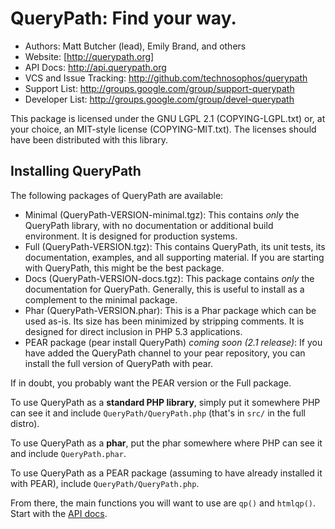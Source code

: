 # QueryPath: Find your way.

* Authors: Matt Butcher (lead), Emily Brand, and others
* Website: [http://querypath.org]
* API Docs: http://api.querypath.org
* VCS and Issue Tracking: http://github.com/technosophos/querypath
* Support List: http://groups.google.com/group/support-querypath
* Developer List: http://groups.google.com/group/devel-querypath

This package is licensed under the GNU LGPL 2.1 (COPYING-LGPL.txt) or, at your choice, an MIT-style
license (COPYING-MIT.txt). The licenses should have been distributed with this library.

## Installing QueryPath

The following packages of QueryPath are available:

  * Minimal (QueryPath-VERSION-minimal.tgz): This contains *only* the QueryPath library, with no
    documentation or additional build environment. It is designed for production systems.
  * Full (QueryPath-VERSION.tgz): This contains QueryPath, its unit tests, its documentation, 
    examples, and all supporting material. If you are starting with QueryPath, this might be the
    best package.
  * Docs (QueryPath-VERSION-docs.tgz): This package contains *only* the documentation for QueryPath.
    Generally, this is useful to install as a complement to the minimal package.
  * Phar (QueryPath-VERSION.phar): This is a Phar package which can be used as-is. Its size has been
    minimized by stripping comments. It is designed for direct inclusion in PHP 5.3 applications.
  * PEAR package (pear install QueryPath) *coming soon (2.1 release)*: If you have added the QueryPath channel to your pear
    repository, you can install the full version of QueryPath with pear.
    
If in doubt, you probably want the PEAR version or the Full package.

To use QueryPath as a **standard PHP library**, simply put it somewhere PHP can see it and include `QueryPath/QueryPath.php` (that's in `src/` in the full distro).

To use QueryPath as a **phar**, put the phar somewhere where PHP can see it and include `QueryPath.phar`.

To use QueryPath as a PEAR package (assuming to have already installed it with PEAR), include `QueryPath/QueryPath.php`.

From there, the main functions you will want to use are `qp()` and `htmlqp()`. Start with the [API docs](http://api.querypath.org).